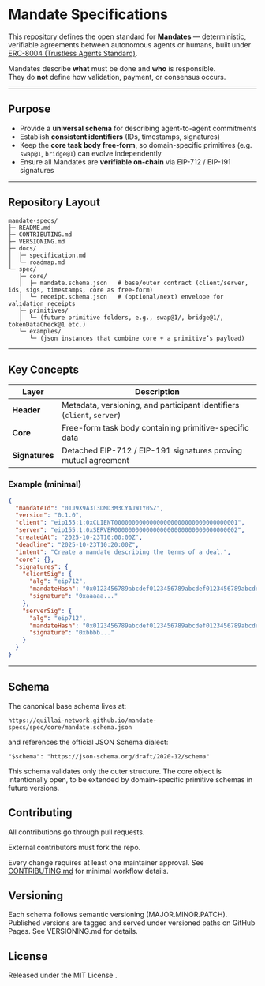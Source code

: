 # Mandate Specifications

This repository defines the open standard for **Mandates** — deterministic, verifiable agreements between autonomous agents or humans, built under [ERC-8004 (Trustless Agents Standard)](https://eips.ethereum.org/EIPS/eip-8004).

Mandates describe **what** must be done and **who** is responsible.  
They do **not** define how validation, payment, or consensus occurs.

---

## Purpose

- Provide a **universal schema** for describing agent-to-agent commitments  
- Establish **consistent identifiers** (IDs, timestamps, signatures)  
- Keep the **core task body free-form**, so domain-specific primitives (e.g. `swap@1`, `bridge@1`) can evolve independently  
- Ensure all Mandates are **verifiable on-chain** via EIP-712 / EIP-191 signatures  

---

## Repository Layout
```
mandate-specs/
├─ README.md
├─ CONTRIBUTING.md
├─ VERSIONING.md
├─ docs/
│  ├─ specification.md      
│  └─ roadmap.md            
└─ spec/
   ├─ core/
   │  ├─ mandate.schema.json   # base/outer contract (client/server, ids, sigs, timestamps, core as free-form)
   │  └─ receipt.schema.json   # (optional/next) envelope for validation receipts
   ├─ primitives/
   │  └─ (future primitive folders, e.g., swap@1/, bridge@1/, tokenDataCheck@1 etc.)
   └─ examples/
      └─ (json instances that combine core + a primitive’s payload)
```
---

## Key Concepts

| Layer | Description |
|--------|-------------|
| **Header** | Metadata, versioning, and participant identifiers (`client`, `server`) |
| **Core** | Free-form task body containing primitive-specific data |
| **Signatures** | Detached EIP-712 / EIP-191 signatures proving mutual agreement |

### Example (minimal)
```json
{
  "mandateId": "01J9X9A3T3DMD3M3CYAJW1Y0SZ",
  "version": "0.1.0",
  "client": "eip155:1:0xCLIENT00000000000000000000000000000000001",
  "server": "eip155:1:0xSERVER00000000000000000000000000000000002",
  "createdAt": "2025-10-23T10:00:00Z",
  "deadline": "2025-10-23T10:20:00Z",
  "intent": "Create a mandate describing the terms of a deal.",
  "core": {},
  "signatures": {
    "clientSig": {
      "alg": "eip712",
      "mandateHash": "0x0123456789abcdef0123456789abcdef0123456789abcdef0123456789abcdef",
      "signature": "0xaaaaa..."
    },
    "serverSig": {
      "alg": "eip712",
      "mandateHash": "0x0123456789abcdef0123456789abcdef0123456789abcdef0123456789abcdef",
      "signature": "0xbbbb..."
    }
  }
}

```

---

## Schema

The canonical base schema lives at:

``` https://quillai-network.github.io/mandate-specs/spec/core/mandate.schema.json ```


and references the official JSON Schema dialect:

``` "$schema": "https://json-schema.org/draft/2020-12/schema" ```


This schema validates only the outer structure.
The core object is intentionally open, to be extended by domain-specific primitive schemas in future versions.


## Contributing

All contributions go through pull requests.

External contributors must fork the repo.

Every change requires at least one maintainer approval.
See [CONTRIBUTING.md](CONTRIBUTING.md)
 for minimal workflow details.

## Versioning

Each schema follows semantic versioning (MAJOR.MINOR.PATCH).
Published versions are tagged and served under versioned paths on GitHub Pages.
See VERSIONING.md
 for details.

## License

Released under the MIT License
.
